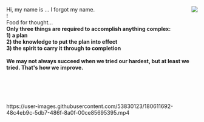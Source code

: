<img align="right" src="https://i.imgur.com/lryIlZT.png"/>
Hi, my name is ... I forgot my name.<br>
!<br>
Food for thought...<br><b>
Only three things are required to accomplish anything complex:<br>
1) a plan<br>
2) the knowledge to put the plan into effect<br>
3) the spirit to carry it through to completion<br><br>
We may not always succeed when we tried our hardest, but at least we tried. That's how we improve.<br><br><br><br><br><br>
</b>
https://user-images.githubusercontent.com/53830123/180611692-48c4eb9c-5db7-486f-8a0f-00ce85695395.mp4
